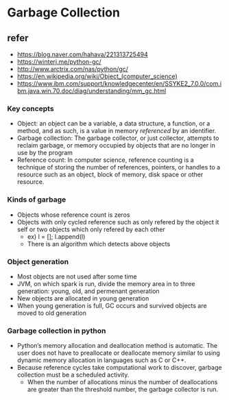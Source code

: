 # Garbage Collection

## refer
* https://blog.naver.com/hahava/221313725494
* https://winterj.me/python-gc/
* http://www.arctrix.com/nas/python/gc/
* https://en.wikipedia.org/wiki/Object_(computer_science)
* https://www.ibm.com/support/knowledgecenter/en/SSYKE2_7.0.0/com.ibm.java.win.70.doc/diag/understanding/mm_gc.html

### Key concepts
* Object: an object can be a variable, a data structure, a function, or a method, and as such, is a value in memory *referenced* by an identifier.
* Garbage collection: The garbage collector, or just collector, attempts to reclaim garbage, or memory occupied by objects that are no longer in use by the program
* Reference count: In computer science, reference counting is a technique of storing the number of references, pointers, or handles to a resource such as an object, block of memory, disk space or other resource.

### Kinds of garbage
* Objects whose reference count is zeros
* Objects with only cycled reference such as only refered by the object it self or two objects which only refered by each other
  * ex) l = []; l.append(l)
  * There is an algorithm which detects above objects

### Object generation
* Most objects are not used after some time
* JVM, on which spark is run, divide the memory area in to three generation: young, old, and permenant generation
* New objects are allocated in young generation
* When young generation is full, GC occurs and survived objects are moved to old generation

### Garbage collection in python
* Python’s memory allocation and deallocation method is automatic. The user does not have to preallocate or deallocate memory similar to using dynamic memory allocation in languages such as C or C++.
* Because reference cycles take computational work to discover, garbage collection must be a scheduled activity.
  * When the number of allocations minus the number of deallocations are greater than the threshold number, the garbage collector is run. 
